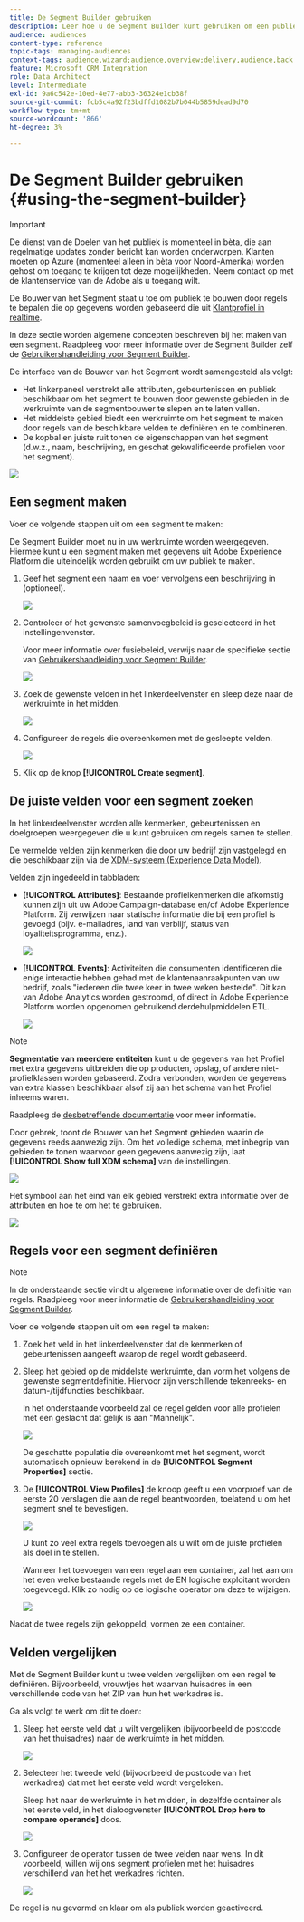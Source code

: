 ```yaml
---
title: De Segment Builder gebruiken
description: Leer hoe u de Segment Builder kunt gebruiken om een publiek te maken.
audience: audiences
content-type: reference
topic-tags: managing-audiences
context-tags: audience,wizard;audience,overview;delivery,audience,back
feature: Microsoft CRM Integration
role: Data Architect
level: Intermediate
exl-id: 9a6c542e-10ed-4e77-abb3-36324e1cb38f
source-git-commit: fcb5c4a92f23bdffd1082b7b044b5859dead9d70
workflow-type: tm+mt
source-wordcount: '866'
ht-degree: 3%

---
```


# De Segment Builder gebruiken {#using-the-segment-builder}

>[!IMPORTANT]
>
>De dienst van de Doelen van het publiek is momenteel in bèta, die aan regelmatige updates zonder bericht kan worden onderworpen. Klanten moeten op Azure (momenteel alleen in bèta voor Noord-Amerika) worden gehost om toegang te krijgen tot deze mogelijkheden. Neem contact op met de klantenservice van de Adobe als u toegang wilt.

De Bouwer van het Segment staat u toe om publiek te bouwen door regels te bepalen die op gegevens worden gebaseerd die uit [Klantprofiel in realtime](https://experienceleague.adobe.com/docs/experience-platform/profile/home.html).

In deze sectie worden algemene concepten beschreven bij het maken van een segment. Raadpleeg voor meer informatie over de Segment Builder zelf de [Gebruikershandleiding voor Segment Builder](https://experienceleague.adobe.com/docs/experience-platform/segmentation/ui/overview.html).

De interface van de Bouwer van het Segment wordt samengesteld als volgt:

* Het linkerpaneel verstrekt alle attributen, gebeurtenissen en publiek beschikbaar om het segment te bouwen door gewenste gebieden in de werkruimte van de segmentbouwer te slepen en te laten vallen.
* Het middelste gebied biedt een werkruimte om het segment te maken door regels van de beschikbare velden te definiëren en te combineren.
* De kopbal en juiste ruit tonen de eigenschappen van het segment (d.w.z., naam, beschrijving, en geschat gekwalificeerde profielen voor het segment).

![](assets/aep_audiences_interface.png)

## Een segment maken

Voer de volgende stappen uit om een segment te maken:

De Segment Builder moet nu in uw werkruimte worden weergegeven. Hiermee kunt u een segment maken met gegevens uit Adobe Experience Platform die uiteindelijk worden gebruikt om uw publiek te maken.

1. Geef het segment een naam en voer vervolgens een beschrijving in (optioneel).

   ![](assets/aep_audiences_creation_edit_name.png)

1. Controleer of het gewenste samenvoegbeleid is geselecteerd in het instellingenvenster.

   Voor meer informatie over fusiebeleid, verwijs naar de specifieke sectie van [Gebruikershandleiding voor Segment Builder](https://experienceleague.adobe.com/docs/experience-platform/segmentation/ui/overview.html).

   ![](assets/aep_audiences_mergepolicy.png)

1. Zoek de gewenste velden in het linkerdeelvenster en sleep deze naar de werkruimte in het midden.

   ![](assets/aep_audiences_dragfield.png)

1. Configureer de regels die overeenkomen met de gesleepte velden.

   ![](assets/aep_audiences_configure_rules.png)

1. Klik op de knop **[!UICONTROL Create segment]**.

## De juiste velden voor een segment zoeken

In het linkerdeelvenster worden alle kenmerken, gebeurtenissen en doelgroepen weergegeven die u kunt gebruiken om regels samen te stellen.

De vermelde velden zijn kenmerken die door uw bedrijf zijn vastgelegd en die beschikbaar zijn via de [XDM-systeem (Experience Data Model)](https://experienceleague.adobe.com/docs/experience-platform/xdm/home.html).

Velden zijn ingedeeld in tabbladen:

* **[!UICONTROL Attributes]**: Bestaande profielkenmerken die afkomstig kunnen zijn uit uw Adobe Campaign-database en/of Adobe Experience Platform. Zij verwijzen naar statische informatie die bij een profiel is gevoegd (bijv. e-mailadres, land van verblijf, status van loyaliteitsprogramma, enz.).

  ![](assets/aep_audiences_attributestab.png)

* **[!UICONTROL Events]**: Activiteiten die consumenten identificeren die enige interactie hebben gehad met de klantenaanraakpunten van uw bedrijf, zoals &quot;iedereen die twee keer in twee weken bestelde&quot;. Dit kan van Adobe Analytics worden gestroomd, of direct in Adobe Experience Platform worden opgenomen gebruikend derdehulpmiddelen ETL.

  ![](assets/aep_audiences_eventstab.png)

>[!NOTE]
>
>**Segmentatie van meerdere entiteiten** kunt u de gegevens van het Profiel met extra gegevens uitbreiden die op producten, opslag, of andere niet-profielklassen worden gebaseerd. Zodra verbonden, worden de gegevens van extra klassen beschikbaar alsof zij aan het schema van het Profiel inheems waren.
>
>Raadpleeg de [desbetreffende documentatie](https://experienceleague.adobe.com/docs/experience-platform/segmentation/multi-entity-segmentation.html) voor meer informatie.

Door gebrek, toont de Bouwer van het Segment gebieden waarin de gegevens reeds aanwezig zijn. Om het volledige schema, met inbegrip van gebieden te tonen waarvoor geen gegevens aanwezig zijn, laat **[!UICONTROL Show full XDM schema]** van de instellingen.

![](assets/aep_audiences_populatedfields.png)

Het symbool aan het eind van elk gebied verstrekt extra informatie over de attributen en hoe te om het te gebruiken.

![](assets/aep_audiences_isymbol.png)

## Regels voor een segment definiëren

>[!NOTE]
>
>In de onderstaande sectie vindt u algemene informatie over de definitie van regels. Raadpleeg voor meer informatie de [Gebruikershandleiding voor Segment Builder](https://experienceleague.adobe.com/docs/experience-platform/segmentation/ui/overview.html).

Voer de volgende stappen uit om een regel te maken:

1. Zoek het veld in het linkerdeelvenster dat de kenmerken of gebeurtenissen aangeeft waarop de regel wordt gebaseerd.

1. Sleep het gebied op de middelste werkruimte, dan vorm het volgens de gewenste segmentdefinitie. Hiervoor zijn verschillende tekenreeks- en datum-/tijdfuncties beschikbaar.

   In het onderstaande voorbeeld zal de regel gelden voor alle profielen met een geslacht dat gelijk is aan &quot;Mannelijk&quot;.

   ![](assets/aep_audiences_malegender.png)

   De geschatte populatie die overeenkomt met het segment, wordt automatisch opnieuw berekend in de **[!UICONTROL Segment Properties]** sectie.

1. De **[!UICONTROL View Profiles]** de knoop geeft u een voorproef van de eerste 20 verslagen die aan de regel beantwoorden, toelatend u om het segment snel te bevestigen.

   ![](assets/aep_audiences_samplepreview.png)

   U kunt zo veel extra regels toevoegen als u wilt om de juiste profielen als doel in te stellen.

   Wanneer het toevoegen van een regel aan een container, zal het aan om het even welke bestaande regels met de EN logische exploitant worden toegevoegd. Klik zo nodig op de logische operator om deze te wijzigen.

   ![](assets/aep_audiences_andoperator.png)

Nadat de twee regels zijn gekoppeld, vormen ze een container.

## Velden vergelijken

Met de Segment Builder kunt u twee velden vergelijken om een regel te definiëren. Bijvoorbeeld, vrouwtjes het waarvan huisadres in een verschillende code van het ZIP van hun het werkadres is.

Ga als volgt te werk om dit te doen:

1. Sleep het eerste veld dat u wilt vergelijken (bijvoorbeeld de postcode van het thuisadres) naar de werkruimte in het midden.

   ![](assets/aep_audiences_comparing_1.png)

1. Selecteer het tweede veld (bijvoorbeeld de postcode van het werkadres) dat met het eerste veld wordt vergeleken.

   Sleep het naar de werkruimte in het midden, in dezelfde container als het eerste veld, in het dialoogvenster **[!UICONTROL Drop here to compare operands]** doos.

   ![](assets/aep_audiences_comparing_2.png)

1. Configureer de operator tussen de twee velden naar wens. In dit voorbeeld, willen wij ons segment profielen met het huisadres verschillend van het het werkadres richten.

   ![](assets/aep_audiences_comparing_3.png)

De regel is nu gevormd en klaar om als publiek worden geactiveerd.
